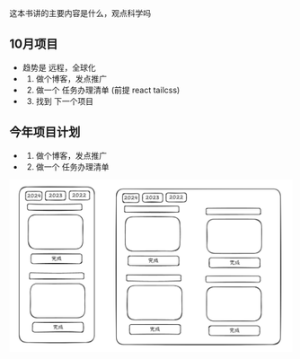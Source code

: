  这本书讲的主要内容是什么，观点科学吗

## 10月项目 

- 趋势是  远程，全球化
- 1. 做个博客，发点推广
- 2. 做一个 任务办理清单 (前提 react tailcss)
- 3. 找到 下一个项目

## 今年项目计划

- 1. 做个博客，发点推广
- 2. 做一个 任务办理清单

![](images/2024-10-26-13-51-36.png)
